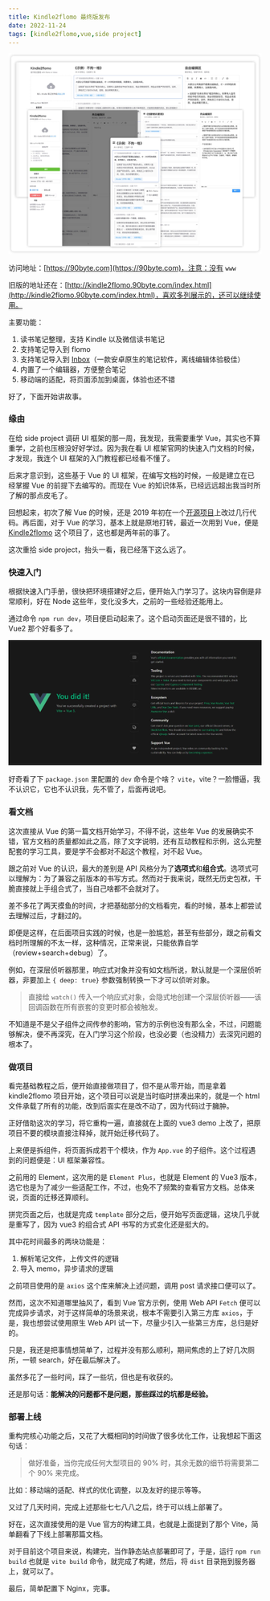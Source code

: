 ```yaml
---
title: Kindle2flomo 最终版发布
date: 2022-11-24
tags: [kindle2flomo,vue,side project]
---
```


![](/image/2022-11-24-kindle2flomo/B0A6E121-1E43-4410-8CDF-3A55DEC8A31A.ab68057934cd4db28a093da6b65b0b2e.jpg)

访问地址：[https://90byte.com](https://90byte.com)，注意：没有 `www`

旧版的地址还在：[http://kindle2flomo.90byte.com/index.html](http://kindle2flomo.90byte.com/index.html)，喜欢多列展示的，还可以继续使用。

主要功能：

1. 读书笔记整理，支持 Kindle 以及微信读书笔记
2. 支持笔记导入到 flomo
3. 支持笔记导入到 [Inbox](https://app.gudong.site/inbox/)（一款安卓原生的笔记软件，离线编辑体验极佳）
4. 内置了一个编辑器，方便整合笔记
5. 移动端的适配，将页面添加到桌面，体验也还不错

好了，下面开始讲故事。

### 缘由

在给 side project 调研 UI 框架的那一周，我发现，我需要重学 Vue，其实也不算重学，之前也压根没好好学过。因为我在看 UI 框架官网的快速入门文档的时候，才发现，我连个 UI 框架的入门教程都已经看不懂了。

后来才意识到，这些基于 Vue 的 UI 框架，在编写文档的时候，一般是建立在已经掌握 Vue 的前提下去编写的。而现在 Vue 的知识体系，已经远远超出我当时所了解的那点皮毛了。

回想起来，初次了解 Vue 的时候，还是 2019 年初在一个[开源项目](https://github.com/lyricat/wechat-format)上改过几行代码。再后面，对于 Vue 的学习，基本上就是原地打转，最近一次用到 Vue，便是 [Kindle2flomo](https://github.com/pengloo53/kindle2flomo) 这个项目了，这也都是两年前的事了。

这次重拾 side project，抬头一看，我已经落下这么远了。

### 快速入门

根据快速入门手册，很快把环境搭建好之后，便开始入门学习了。这块内容倒是非常顺利，好在 Node 这些年，变化没多大，之前的一些经验还能用上。

通过命令 `npm run dev`，项目便启动起来了。这个启动页面还是很不错的，比 Vue2 那个好看多了。

![](/image/2022-11-24-kindle2flomo/4C6FFA7D-90C7-49A1-A0EE-487DDDEF1805.d88dd8146a9b4afaafb028a9566850d4.jpg)

好奇看了下 `package.json` 里配置的 `dev` 命令是个啥？ `vite`，vite？一脸懵逼，我不认识它，它也不认识我，先不管了，后面再说吧。

### 看文档

这次直接从 Vue 的第一篇文档开始学习，不得不说，这些年 Vue 的发展确实不错，官方文档的质量都如此之高，除了文字说明，还有互动教程和示例，这么完整配套的学习工具，要是学不会都对不起这个教程，对不起 Vue。

跟之前对 Vue 的认识，最大的差别是 API 风格分为了**选项式**和**组合式**。选项式可以理解为：为了兼容之前版本的书写方式。然而对于我来说，既然无历史包袱，干脆直接就上手组合式了，当自己啥都不会就对了。

差不多花了两天摸鱼的时间，才把基础部分的文档看完，看的时候，基本上都尝试去理解过后，才翻过的。

即便是这样，在后面项目实践的时候，也是一脸尴尬，甚至有些部分，跟之前看文档时所理解的不太一样，这种情况，正常来说，只能依靠自学（review+search+debug）了。

例如，在深层侦听器那里，响应式对象并没有如文档所说，默认就是一个深层侦听器，非要加上 `{ deep: true}` 参数强制转换一下才可以侦听对象。

> 直接给 `watch()` 传入一个响应式对象，会隐式地创建一个深层侦听器——该回调函数在所有嵌套的变更时都会被触发。

不知道是不是父子组件之间传参的影响，官方的示例也没有那么全，不过，问题能够解决，便不再深究，在入门学习这个阶段，也没必要（也没精力）去深究问题的根本了。

### 做项目

看完基础教程之后，便开始直接做项目了，但不是从零开始，而是拿着 kindle2flomo 项目开始，这个项目可以说是当时临时拼凑出来的，就是一个 html 文件承载了所有的功能，改到后面实在是改不动了，因为代码过于臃肿。

正好借助这次的学习，将它重构一遍，直接就在上面的 vue3 demo 上改了，把原项目不要的模块直接注释掉，就开始迁移代码了。

上来便是拆组件，将页面拆成若干个模块，作为 `App.vue` 的子组件。这个过程遇到的问题便是：UI 框架兼容性。

之前用的 Element，这次用的是 `Element Plus`，也就是 Element 的 Vue3 版本，选它也是为了减少一些适配工作，不过，也免不了频繁的查看官方文档。总体来说，页面的迁移还算顺利。

拼完页面之后，也就是完成 `template` 部分之后，便开始写页面逻辑，这块几乎就是重写了，因为 vue3 的组合式 API 书写的方式变化还是挺大的。

其中花时间最多的两块功能是：

1. 解析笔记文件，上传文件的逻辑
2. 导入 memo，异步请求的逻辑

之前项目使用的是 `axios` 这个库来解决上述问题，调用 post 请求接口便可以了。

然而，这次不知道哪里抽风了，看到 Vue 官方示例，使用 Web API `Fetch` 便可以完成异步请求，对于这样简单的场景来说，根本不需要引入第三方库 `axios`，于是，我也想尝试使用原生 Web API 试一下，尽量少引入一些第三方库，总归是好的。

只是，我还是把事情想简单了，过程并没有那么顺利，期间焦虑的上了好几次厕所，一顿 search，好在最后解决了。

虽然多花了一些时间，踩了一些坑，但也是有收获的。

还是那句话：**能解决的问题都不是问题，那些踩过的坑都是经验。**

### 部署上线

重构完核心功能之后，又花了大概相同的时间做了很多优化工作，让我想起下面这句话：

> 做好准备，当你完成任何大型项目的 90% 时，其余无数的细节将需要第二个 90% 来完成。

比如：移动端的适配、样式的优化调整，以及友好的提示等等。

又过了几天时间，完成上述那些七七八八之后，终于可以线上部署了。

好在，这次直接使用的是 Vue 官方的构建工具，也就是上面提到了那个 Vite，简单翻看了下线上部署那篇文档。

对于目前这个项目来说，构建完，当作静态站点部署即可了，于是，运行 `npm run build` 也就是 `vite build` 命令，就完成了构建，然后，将 `dist` 目录拖到服务器上，就可以了。

最后，简单配置下 Nginx，完事。